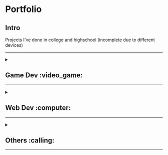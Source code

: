 # Portfolio
## Intro
Projects I've done in college and highschool (incomplete due to different devices)

---

<details>
<summary><h2>Game Dev :video_game:</h2>
<hr>
</summary>
  
### 2D platformer
Custom rigidbody and addForce script from Unity that gives **full control** of player movement.
<br>
Additionally, written in mind of **memory usage and multithreading traffic** due to limitation of old device(2gb ram) when this code was written 
> Written in Unity 2019

- [x] speed multiplier and slowdown
- [x] snappy controls
- [x] snappy animation transiton
- [x] jump speed and height equivilant with time
- [x] fall multiplier, weight, speed and limit
- [x] dynammic wall slide
- [x] wall jump initial speed and drag
- [x] dynammic ground pound that grounds the movement
- [x] dynammic dash that translates with other movements
- [x] controllable player box collider size and offset
<br><br>
---

### Pong
Game that runs in the window with image and sounds.
> written in Love2D, a minimalist game framework
<br>
1. game addjust itself based on the window <br>
2. runs in delta time <br>
3. randomised seed <br>

<img align="left" width="200" src="https://github.com/BcMbh/Portfolio/blob/main/Images/PongImage.png">

<br><br>
---

### Snake\XoX
Game that runs in the terminal
> School Project

<br><br>
**Instructions**
1. Complete **a line to spawn food** 
2. X is the player
3. **Standing on X** will kill the player
<br><br>

![Alt Text](https://github.com/BcMbh/Portfolio/blob/main/Images/XSnakeXImage.png)<img align="left" width="200">

---

### Mobile card game
> made with MIT App Inventor
<br>
A card game inspired by UNO and Mario party

- Role dices and play cards
- Scoreboard with firbase
  
<br><br>

![Alt Text](https://github.com/BcMbh/Portfolio/blob/main/Images/CardsImage.jpg)<img align="left" width="200">
<br><br>

![Alt Text](https://github.com/BcMbh/Portfolio/blob/main/Images/CardsImage.png)<img align="left" width="200">
</details>

<details>
<summary><h2>Web Dev :computer:</h2>
<hr>
</summary>
<br><br>
  
### Go Green Website
A simple website showcasing the impacts of Climate Change
> Made in 2022 for SM ST Patrick's Go Green Innovation.

![Alt Text](https://github.com/BcMbh/Portfolio/blob/main/Images/GGImage.png)

<br><br>
---

### Course selling website
Dynammic Website with both user and admin page
> School Project

<br><br>
![Alt Text](https://github.com/BcMbh/Portfolio/blob/main/Images/CourseImage.png)
<br><br>

![Alt Text](https://github.com/BcMbh/Portfolio/blob/main/Images/CourseImage%20(2).png)
<br><br>
</details>

<details>
<summary><h2>Others :calling:</h2>
<hr>
</summary>

  
### Discord Bot (Replit)
Discord bots that me and my friends wanted that the market place don't have.
- JSON and txt file not included but can read
> Made with replit
<br>
**Reasons:**
<br>
1. Replit help skip the signup requirement by Oracle to use JDK <br>
2. Replit help setup the php server to run the bot <br>
3. Replit on the web so anyone can turn the bot on <br>

<br><br>
![Alt Text](https://github.com/BcMbh/Portfolio/blob/main/Images/DSBotImage.png)

<br><br>

---

### WA auto message Bot
Bot that send messages and other file types to multiple people at a certain time. that can run at the background.
- I only used this bot ethically for my part-time and only messaging to paid members
> Currently pyWhatkit only work with specific browser version

```
 "DISCLAIMER: This script is intended for educational or responsible use only. I do NOT support spamming, abuse, or misuse of this tool."
```
<br><br>

![Alt Text](https://github.com/BcMbh/Portfolio/blob/main/Images/WaImage.png)  
<br>

<br><br>

---
### Reverse engineer android game (Work In Progress)
```
 "DISCLAIMER: This project is for educational purposes only. All reverse engineering and modifications were performed legally and ethically within a controlled, non-commercial environment. No part of the modded game is distributed or intended to interfere with official servers or users. The project respects the intellectual property rights of the original developers."
```
<br>

**Steps for unity based android game:** <br>
1. Root device/ get apk (xapk requires ziping and decomplie)
2. Use apktool to decomiple apk (loacte dat and so file)
3. Deobfuscation & Decompilation: <br>
    Static & Dynammic analysis: Cheat engine, Ghidra, Android Studio <br>
   **Or** <br>
   Injection: Binary Ninja, Frida
4. Use dnSpy to modify the game

<br>

![Alt Text](https://github.com/BcMbh/Portfolio/blob/main/Images/DnSpyImage.png)

</details>





